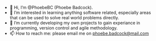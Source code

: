 - 👋 Hi, I’m @PhoebeBC (Phoebe Badcock).
- 👀 I’m interested in learning anything software related, especially areas that can be used to solve real world problems directly.
- 🌱 I’m currently developing my own projects to gain experiance in programming, version control and agile methodology.
- 📫 How to reach me: please email me on phoebe.badcock@mail.com

<!---
PhoebeBC/PhoebeBC is a ✨ special ✨ repository because its `README.md` (this file) appears on your GitHub profile.
You can click the Preview link to take a look at your changes.
--->
